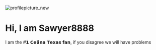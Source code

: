 ![profilepicture_new](https://github.com/user-attachments/assets/5ff56f0b-1520-4020-a594-ad5f0f55a68d)

# Hi, I am Sawyer8888
I am the #𝟭 𝗖𝗲𝗹𝗶𝗻𝗮 𝗧𝗲𝘅𝗮𝘀 𝗳𝗮𝗻, if you disagree we will have problems
